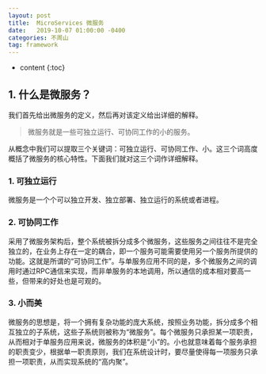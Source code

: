 ```yaml
---
layout: post
title:  MicroServices 微服务
date:   2019-10-07 01:00:00 -0400
categories: 不周山
tag: framework
---
```



* content
{:toc}


## 1. 什么是微服务？

我们首先给出微服务的定义，然后再对该定义给出详细的解释。

>微服务就是一些可独立运行、可协同工作的小的服务。


从概念中我们可以提取三个关键词：可独立运行、可协同工作、小。这三个词高度概括了微服务的核心特性。下面我们就对这三个词作详细解释。
### 1. 可独立运行
微服务是一个个可以独立开发、独立部署、独立运行的系统或者进程。
### 2. 可协同工作
采用了微服务架构后，整个系统被拆分成多个微服务，这些服务之间往往不是完全独立的，在业务上存在一定的耦合，即一个服务可能需要使用另一个服务所提供的功能。这就是所谓的“可协同工作”。与单服务应用不同的是，多个微服务之间的调用时通过RPC通信来实现，而非单服务的本地调用，所以通信的成本相对要高一些，但带来的好处也是可观的。
### 3. 小而美
微服务的思想是，将一个拥有复杂功能的庞大系统，按照业务功能，拆分成多个相互独立的子系统，这些子系统则被称为“微服务”。每个微服务只承担某一项职责，从而相对于单服务应用来说，微服务的体积是“小”的。小也就意味着每个服务承担的职责变少，根据单一职责原则，我们在系统设计时，要尽量使得每一项服务只承担一项职责，从而实现系统的“高内聚”。

